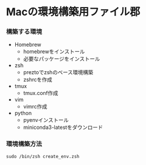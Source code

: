 # Macの環境構築用ファイル郡

### 構築する環境
- Homebrew
    - homebrewをインストール
    - 必要なパッケージをインストール 
- zsh
    - preztoでzshのベース環境構築
    - zshrcを作成 
- tmux
    - tmux.conf作成 
- vim
    - vimrc作成 
- python
    - pyenvインストール
    - miniconda3-latestをダウンロード

### 環境構築方法

```
sudo /bin/zsh create_env.zsh
```
